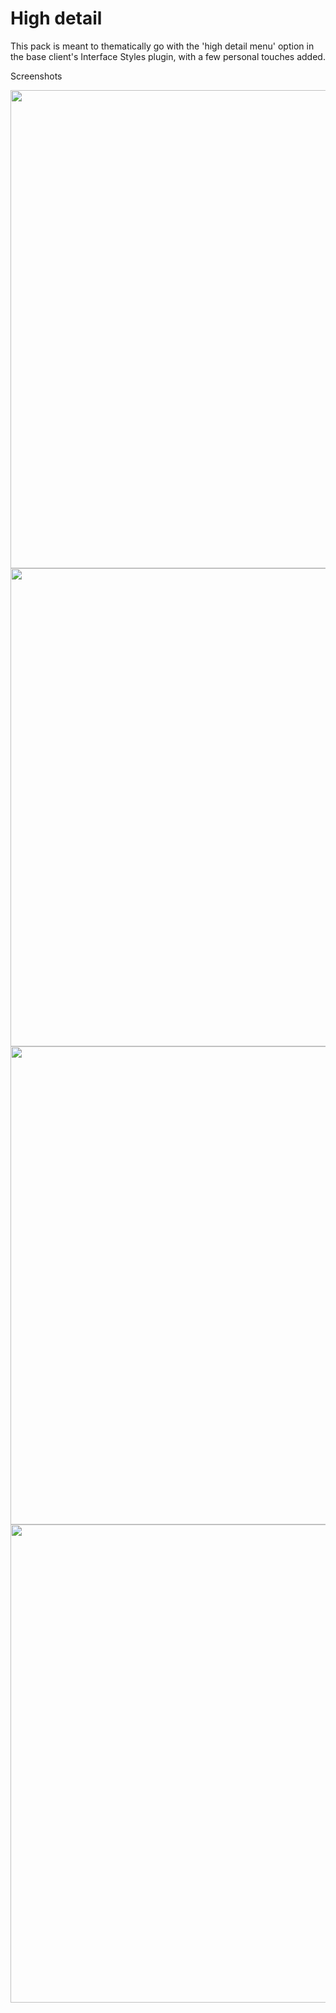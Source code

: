 # High detail

This pack is meant to thematically go with the 'high detail menu' option in the base client's Interface Styles plugin, with a few personal touches added.

Screenshots

<img src="https://i.imgur.com/DC47Xe1.png" width="765"><br/>
<img src="https://i.imgur.com/ChW0bAv.png" width="765"><br/>
<img src="https://i.imgur.com/j9xymp5.png" width="765"><br/>
<img src="https://i.imgur.com/gkNuFLj.png" width="765"><br/>